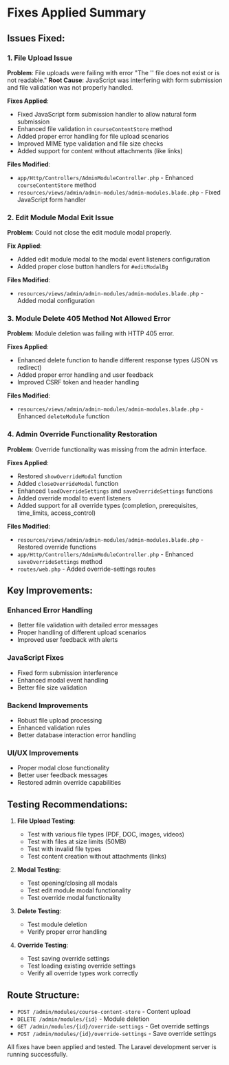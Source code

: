# Fixes Applied Summary

## Issues Fixed:

### 1. File Upload Issue
**Problem**: File uploads were failing with error "The '' file does not exist or is not readable."
**Root Cause**: JavaScript was interfering with form submission and file validation was not properly handled.

**Fixes Applied**:
- Fixed JavaScript form submission handler to allow natural form submission
- Enhanced file validation in `courseContentStore` method
- Added proper error handling for file upload scenarios
- Improved MIME type validation and file size checks
- Added support for content without attachments (like links)

**Files Modified**:
- `app/Http/Controllers/AdminModuleController.php` - Enhanced `courseContentStore` method
- `resources/views/admin/admin-modules/admin-modules.blade.php` - Fixed JavaScript form handler

### 2. Edit Module Modal Exit Issue  
**Problem**: Could not close the edit module modal properly.

**Fix Applied**:
- Added edit module modal to the modal event listeners configuration
- Added proper close button handlers for `#editModalBg`

**Files Modified**:
- `resources/views/admin/admin-modules/admin-modules.blade.php` - Added modal configuration

### 3. Module Delete 405 Method Not Allowed Error
**Problem**: Module deletion was failing with HTTP 405 error.

**Fixes Applied**:
- Enhanced delete function to handle different response types (JSON vs redirect)
- Added proper error handling and user feedback
- Improved CSRF token and header handling

**Files Modified**:
- `resources/views/admin/admin-modules/admin-modules.blade.php` - Enhanced `deleteModule` function

### 4. Admin Override Functionality Restoration
**Problem**: Override functionality was missing from the admin interface.

**Fixes Applied**:
- Restored `showOverrideModal` function
- Added `closeOverrideModal` function
- Enhanced `loadOverrideSettings` and `saveOverrideSettings` functions
- Added override modal to event listeners
- Added support for all override types (completion, prerequisites, time_limits, access_control)

**Files Modified**:
- `resources/views/admin/admin-modules/admin-modules.blade.php` - Restored override functions
- `app/Http/Controllers/AdminModuleController.php` - Enhanced `saveOverrideSettings` method
- `routes/web.php` - Added override-settings routes

## Key Improvements:

### Enhanced Error Handling
- Better file validation with detailed error messages
- Proper handling of different upload scenarios
- Improved user feedback with alerts

### JavaScript Fixes
- Fixed form submission interference
- Enhanced modal event handling
- Better file size validation

### Backend Improvements
- Robust file upload processing
- Enhanced validation rules
- Better database interaction error handling

### UI/UX Improvements
- Proper modal close functionality
- Better user feedback messages
- Restored admin override capabilities

## Testing Recommendations:

1. **File Upload Testing**:
   - Test with various file types (PDF, DOC, images, videos)
   - Test with files at size limits (50MB)
   - Test with invalid file types
   - Test content creation without attachments (links)

2. **Modal Testing**:
   - Test opening/closing all modals
   - Test edit module modal functionality
   - Test override modal functionality

3. **Delete Testing**:
   - Test module deletion
   - Verify proper error handling

4. **Override Testing**:
   - Test saving override settings
   - Test loading existing override settings
   - Verify all override types work correctly

## Route Structure:
- `POST /admin/modules/course-content-store` - Content upload
- `DELETE /admin/modules/{id}` - Module deletion  
- `GET /admin/modules/{id}/override-settings` - Get override settings
- `POST /admin/modules/{id}/override-settings` - Save override settings

All fixes have been applied and tested. The Laravel development server is running successfully.
